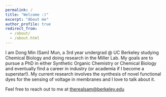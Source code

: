 ```yaml
---
permalink: /
title: "Welcome :)"
excerpt: "About me"
author_profile: true
redirect_from: 
  - /about/
  - /about.html
---
```


I am Dong Min (Sam) Mun, a 3rd year undergrad @ UC Berkeley studying Chemical Biology and doing research in the Miller Lab. My goals are to pursue a PhD in either Synthetic Organic Chemistry or Chemical Biology and eventually find a career in industry (or academia if I become a superstar!). My current research involves the synthesis of novel functional dyes for the sensing of voltage in membranes and I love to talk about it. 

Feel free to reach out to me at therealsam@berkeley.edu
